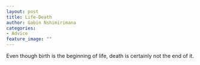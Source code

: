 ```yaml
---
layout: post
title: Life-Death
author: Gabin Nshimirimana
categories:
- Advice
feature_image: ""
---
```

Even though birth is the beginning of life, death is certainly not the end of it.
